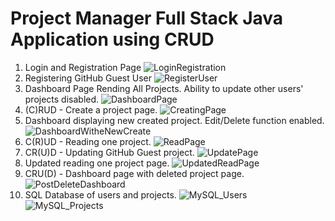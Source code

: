 # Project Manager Full Stack Java Application using CRUD
1) Login and Registration Page
![LoginRegistration](https://user-images.githubusercontent.com/97121026/166851418-0f97c752-83e4-4a3b-865c-a0ec7a014908.png)
2) Registering GitHub Guest User
![RegisterUser](https://user-images.githubusercontent.com/97121026/166850979-1ba8736d-6bf9-4155-adaa-dc2e6b482dfb.png)
3) Dashboard Page Rending All Projects. Ability to update other users' projects disabled.
![DashboardPage](https://user-images.githubusercontent.com/97121026/166851000-6be5fd92-324f-402b-a976-b614d7aa2b52.png)
4) (C)RUD - Create a project page.
![CreatingPage](https://user-images.githubusercontent.com/97121026/166851007-9b7ed271-f91b-43c3-8a9f-45527184e30e.png)
5) Dashboard displaying new created project. Edit/Delete function enabled.
![DashboardWitheNewCreate](https://user-images.githubusercontent.com/97121026/166851029-3b829c95-c4f6-4944-a8df-d0140ab4dc52.png)
6) C(R)UD - Reading one project.
![ReadPage](https://user-images.githubusercontent.com/97121026/166851042-51d73912-439d-4c24-a006-96625c25a2b1.png)
7) CR(U)D - Updating GitHub Guest project.
![UpdatePage](https://user-images.githubusercontent.com/97121026/166851047-8e92528a-9883-412c-ac76-7149f5aaf95e.png)
8) Updated reading one project page.
![UpdatedReadPage](https://user-images.githubusercontent.com/97121026/166851059-4cce62fb-4a61-4baf-abde-64eaef58828d.png)
9) CRU(D) - Dashboard page with deleted project page.
![PostDeleteDashboard](https://user-images.githubusercontent.com/97121026/166851067-35dfcb12-5206-4c4d-b174-da6d66becf33.png)
10) SQL Database of users and projects.
![MySQL_Users](https://user-images.githubusercontent.com/97121026/166851113-f07032a3-14e2-4c8c-82be-a702be4ec122.png)
![MySQL_Projects](https://user-images.githubusercontent.com/97121026/166851121-486be56d-4bf0-44fb-ac4f-d6ffcdb76a9f.png)
